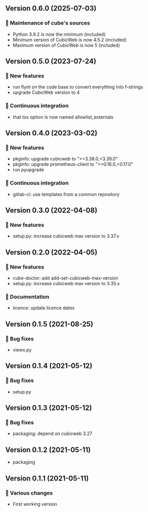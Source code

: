 ## Version 0.6.0 (2025-07-03)
### 🎉 Maintenance of cube's sources

- Python 3.9.2 is now the minimum (included)
- Minimum version of CubicWeb is now 4.5.2 (included)
- Maximum version of CubicWeb is now 5 (included)

## Version 0.5.0 (2023-07-24)
### 🎉 New features

- run flynt on the code base to convert everything into f-strings
- upgrade CubicWeb version to 4

### 🤖 Continuous integration

- that tox option is now named allowlist_externals

## Version 0.4.0 (2023-03-02)
### 🎉 New features

- pkginfo: upgrade cubicweb to ">=3.38.0,<3.39.0"
- pkginfo: upgrade prometheus-client to ">=0.16.0,<0.17.0"
- run pyupgrade

### 🤖 Continuous integration

- gitlab-ci: use templates from a common repository

## Version 0.3.0 (2022-04-08)
### 🎉 New features

- setup.py: increase cubicweb max version to 3.37.x

## Version 0.2.0 (2022-04-05)
### 🎉 New features

- cube-doctor: add add-set-cubicweb-max-version
- setup.py: increase cubicweb max version to 3.35.x

### 📝 Documentation

- licence: update licence dates

## Version 0.1.5 (2021-08-25)
### 👷 Bug fixes

- views.py

## Version 0.1.4 (2021-05-12)
### 👷 Bug fixes

- setup.py

## Version 0.1.3 (2021-05-12)
### 👷 Bug fixes

- packaging: depend on cubicweb 3.27

## Version 0.1.2 (2021-05-11)

- packaging

## Version 0.1.1 (2021-05-11)
### 🤷 Various changes

- First working version